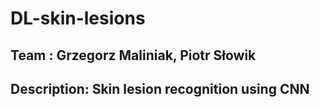 # DL-skin-lesions

## Team : Grzegorz Maliniak, Piotr Słowik
## Description: Skin lesion recognition using CNN
